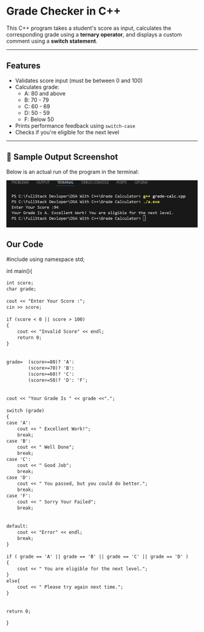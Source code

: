#  Grade Checker in C++

This C++ program takes a student's score as input, calculates the corresponding grade using a **ternary operator**, and displays a custom comment using a **switch statement**.

---

##  Features

- Validates score input (must be between 0 and 100)
- Calculates grade:
  - A: 80 and above
  - B: 70 - 79
  - C: 60 - 69
  - D: 50 - 59
  - F: Below 50
- Prints performance feedback using `switch-case`
-  Checks if you're eligible for the next level

---

## 📸 Sample Output Screenshot

Below is an actual run of the program in the terminal:

![Program Output](images/image.png)




##  Our Code

#include<iostream>
using namespace std;

int main(){
    
    int score;
    char grade;

    cout << "Enter Your Score :";
    cin >> score;

    if (score < 0 || score > 100)
    {
        cout << "Invalid Score" << endl;
        return 0;
    }
    
    
    grade=  (score>=80)? 'A':
            (score>=70)? 'B':
            (score>=60)? 'C':
            (score>=50)? 'D': 'F';

            
    cout << "Your Grade Is " << grade <<".";

    switch (grade)
    {
    case 'A':
        cout << " Excellent Work!";
        break;
    case 'B':
        cout << " Well Done";
        break;
    case 'C':
        cout << " Good Job";
        break;
    case 'D':
        cout << " You passed, but you could do better.";
        break;
    case 'F':
        cout << " Sorry Your Failed";
        break;
        
    
    default:
        cout << "Error" << endl;
        break;
    }

    if ( grade == 'A' || grade == 'B' || grade == 'C' || grade == 'D' )
    {
        cout << " You are eligible for the next level.";
    }
    else{
        cout << " Please try again next time.";
    }
    

    return 0;
}


